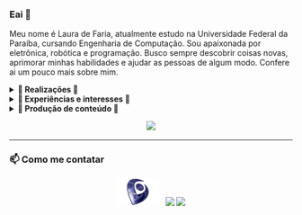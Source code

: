 ### Eai 👋

Meu nome é Laura de Faria, atualmente estudo na Universidade Federal da Paraíba, cursando Engenharia de Computação. Sou apaixonada por eletrônica, robótica e programação. Busco sempre descobrir coisas novas, aprimorar minhas habilidades e ajudar as pessoas de algum modo. Confere ai um pouco mais sobre mim.

<details>
 <summary><strong>🔭 Realizações 🔭</strong></summary>

   - <b>(2018 - presente)</b> Ministro aulas de Arduino e Eletrônica básica no Capítulo de Robótica e Automação, pelo IEEE na UFPB <br/>
   - <b>(2018 - presente)</b> Integrante do Laboratório de Sistemas Digitais - UFPB <br/>
   - <b>(2019)</b> Monitora da disciplina de Circuitos Lógicos para o curso de Engenharia de Computação <br/>
   - <b>(2019)</b> Desenvolvimento de material de apoio para práticas envolvendo circuitos integrados <br/>
   - <b>(2019 - 2020)</b> Desenvolvimento de uma plataforma de baixo custo para análise de exercícios para pacientes com lesão cerebral e medular<br/>
   - <b>(2020 - presente)</b> Participação como desenvolvedora (Back-end) do site para projeto 'Paraíba Humana e Inteligente' <br/> 
</details>

<details>
 <summary><strong>🤖 Experiências e interesses 🤖</strong></summary>
   - Experiência com C/C++ em projetos pessoais, graduação e projeto de pesquisa<br/>
   - Experiência com Python em projetos pessoais e graduação<br/>
   - Experiência com Assembly e verilog em projetos pessoais e graduação<br/>
   - Possuo interesse na aplicação de conteúdos envolvendo circuitos lógicos (manipulando circuitos integrados), eletrônica (principalmente amplificadores e conversores), eletricidade e arquitetura de computadores<br/>
   - Tenho conhecimento em JavaScript e o básico de HTML (sempre procurando aprender mais rsrs) <br/>
   - Trabalho com pesquisa na área de Sistemas Embarcados, aplicando no desenvolvimento de tecnologias assistivas <br/>
   - Pretendo aprimorar meus conhecimentos sobre Inteligênca Artificial
   - Já perticipei de minicursos envolvendo desenvolvimento web, estudo sobre IA, análise de Fourier e introdução a banco de dados (Integrando MySQL + arduino e Cloud Firestore/Realtime Database + ESP8266)<br/>
</details>

<details>
 <summary><strong>🚧 Produção de conteúdo 🚧</strong></summary>
   - Faço participações em criações de conteúdo através do instagram e twitch da RAS UFPB: <a href="linktr.ee/rasufpb">Linktree</a> <br/>
   - Projeto relacionados a metareciclagem (<b>Em construção</b>) <br/> <br/>
</details>

<p align="center">
<a href="https://github.com/lauradefaria">
  <img height="160em" src="https://github-readme-stats.vercel.app/api/top-langs/?username=lauradefaria&theme=dracula&layout=compact&langs_count=6" />
</a>
</p>

---
### 📫 Como me contatar  

<p align='center'>
<a href="https://lattes.cnpq.br/7896264329763789"><img height="50" src="https://github.com/lauradefaria/lauradefaria/blob/master/img/lattes.png?raw=true"></a>&nbsp;&nbsp;
<a href="mailto:lauradfma@gmail.com"><img height="50" src="https://github.com/mateustoin/mateustoin/blob/master/img/email.png?raw=true"></a>
<a href="https://github.com/lauradefaria"><img height="50" src="https://github.com/mateustoin/mateustoin/blob/master/img/github.png?raw=true"></a>
